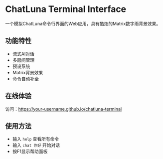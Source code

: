 # ChatLuna Terminal Interface

一个模拟ChatLuna命令行界面的Web应用，具有酷炫的Matrix数字雨背景效果。

## 功能特性
- 流式AI对话
- 多房间管理
- 预设系统
- Matrix背景效果
- 命令自动补全

## 在线体验
访问：https://your-username.github.io/chatluna-terminal

## 使用方法
- 输入 `help` 查看所有命令
- 输入 `chat 你好` 开始对话
- 按F1显示帮助面板

